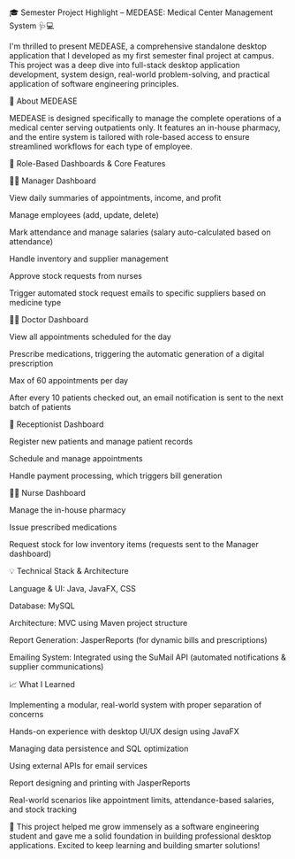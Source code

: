🎓 Semester Project Highlight – MEDEASE: Medical Center Management System 🩺💻



I'm thrilled to present MEDEASE, a comprehensive standalone desktop application that I developed as my first semester final project at campus. This project was a deep dive into full-stack desktop application development, system design, real-world problem-solving, and practical application of software engineering principles.



🏥 About MEDEASE

MEDEASE is designed specifically to manage the complete operations of a medical center serving outpatients only. It features an in-house pharmacy, and the entire system is tailored with role-based access to ensure streamlined workflows for each type of employee.



🔐 Role-Based Dashboards & Core Features

👩‍💼 Manager Dashboard

View daily summaries of appointments, income, and profit



Manage employees (add, update, delete)



Mark attendance and manage salaries (salary auto-calculated based on attendance)



Handle inventory and supplier management



Approve stock requests from nurses



Trigger automated stock request emails to specific suppliers based on medicine type



🧑‍⚕️ Doctor Dashboard

View all appointments scheduled for the day



Prescribe medications, triggering the automatic generation of a digital prescription



Max of 60 appointments per day



After every 10 patients checked out, an email notification is sent to the next batch of patients



💼 Receptionist Dashboard

Register new patients and manage patient records



Schedule and manage appointments



Handle payment processing, which triggers bill generation



👩‍🔬 Nurse Dashboard

Manage the in-house pharmacy



Issue prescribed medications



Request stock for low inventory items (requests sent to the Manager dashboard)



💡 Technical Stack & Architecture

Language & UI: Java, JavaFX, CSS



Database: MySQL



Architecture: MVC using Maven project structure



Report Generation: JasperReports (for dynamic bills and prescriptions)



Emailing System: Integrated using the SuMail API (automated notifications & supplier communications)



📈 What I Learned

Implementing a modular, real-world system with proper separation of concerns



Hands-on experience with desktop UI/UX design using JavaFX



Managing data persistence and SQL optimization



Using external APIs for email services



Report designing and printing with JasperReports



Real-world scenarios like appointment limits, attendance-based salaries, and stock tracking



💬 This project helped me grow immensely as a software engineering student and gave me a solid foundation in building professional desktop applications. Excited to keep learning and building smarter solutions!
